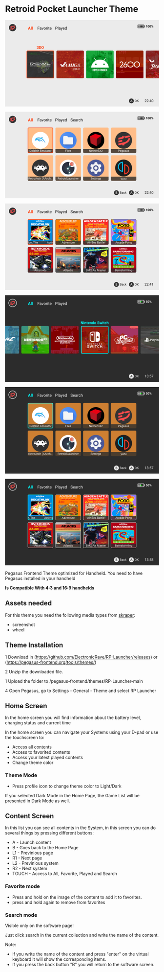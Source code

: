 # Retroid Pocket Launcher Theme

![RP Launcher Pegasus theme](assets/images/screenshots/main_light.png)

![RP Launcher Pegasus theme](assets/images/screenshots/software_light.png)

![RP Launcher Pegasus theme](assets/images/screenshots/game_light.png)

![RP Launcher Pegasus theme](assets/images/screenshots/main_dark.png)

![RP Launcher Pegasus theme](assets/images/screenshots/software_dark.png)

![RP Launcher Pegasus theme](assets/images/screenshots/game_dark.png)

Pegasus Frontend Theme optimized for Handheld. You need to have Pegasus installed in your handheld

**Is Compatible With 4:3 and 16:9 handhelds**

## Assets needed

For this theme you need the following media types from [skraper](http://skraper.net):

- screenshot
- wheel

## Theme Installation

1 Download in (https://github.com/ElectronicRave/RP-Launcher/releases) or (https://pegasus-frontend.org/tools/themes/)

2 Unzip the downloaded file.

1 Upload the folder to /pegasus-frontend/themes/RP-Launcher-main

4 Open Pegasus, go to Settings - General - Theme and select RP Launcher

## Home Screen

In the home screen you will find information about the battery level, charging status and current time

In the home screen you can navigate your Systems using your D-pad or use the touchscreen to:

- Access all contents
- Access to favorited contents
- Access your latest played contents
- Change theme color

### Theme Mode

- Press profile icon to change theme color to Light/Dark

If you selected Dark Mode in the Home Page, the Game List will be presented in Dark Mode as well.

## Content Screen

In this list you can see all contents in the System, in this screen you can do several things by pressing different buttons:

- A  - Launch content
- B  - Goes back to the Home Page
- L1 - Previnious page
- R1 - Next page
- L2 - Previnious system
- R2 - Next system
- TOUCH - Access to All, Favorite, Played and Search
 
### Favorite mode

- Press and hold on the image of the content to add it to favorites.
- press and hold again to remove from favorites

### Search mode

Visible only on the software page!

Just click search in the current collection and write the name of the content.

Note:
- If you write the name of the content and press "enter" on the virtual keyboard it will show the corresponding items.
- If you press the back button "B" you will return to the software screen.
